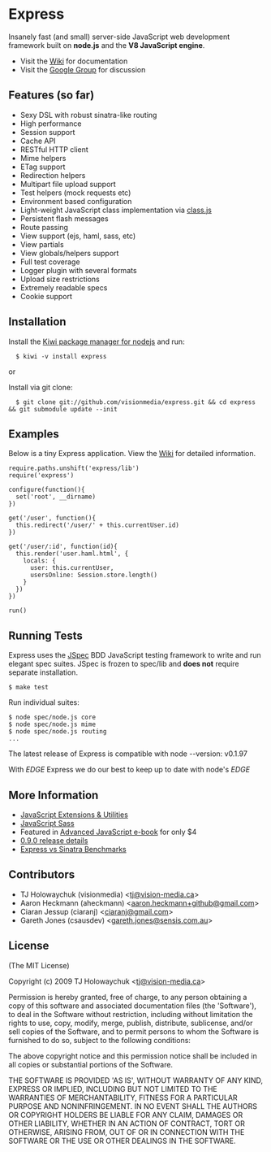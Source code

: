 
# Express
      
  Insanely fast (and small) server-side JavaScript web development framework
  built on **node.js** and the **V8 JavaScript engine**.

  * Visit the [Wiki](http://wiki.github.com/visionmedia/express) for documentation
  * Visit the [Google Group](http://groups.google.com/group/express-js) for discussion

## Features (so far)

  * Sexy DSL with robust sinatra-like routing
  * High performance
  * Session support
  * Cache API
  * RESTful HTTP client
  * Mime helpers
  * ETag support
  * Redirection helpers
  * Multipart file upload support
  * Test helpers (mock requests etc)
  * Environment based configuration
  * Light-weight JavaScript class implementation via [class.js](http://github.com/visionmedia/class.js/)
  * Persistent flash messages
  * Route passing
  * View support (ejs, haml, sass, etc)
  * View partials
  * View globals/helpers support
  * Full test coverage
  * Logger plugin with several formats
  * Upload size restrictions
  * Extremely readable specs
  * Cookie support
  
## Installation

  Install the [Kiwi package manager for nodejs](http://github.com/visionmedia/kiwi)
  and run:
  
      $ kiwi -v install express
      
or

  Install via git clone:
  
      $ git clone git://github.com/visionmedia/express.git && cd express && git submodule update --init

## Examples

Below is a tiny Express application. View the [Wiki](http://wiki.github.com/visionmedia/express/) for detailed information.

    require.paths.unshift('express/lib')
    require('express')
    
    configure(function(){
      set('root', __dirname)
    })
    
    get('/user', function(){
      this.redirect('/user/' + this.currentUser.id)
    })
    
    get('/user/:id', function(id){
      this.render('user.haml.html', {
        locals: {
          user: this.currentUser,
          usersOnline: Session.store.length()
        }
      })
    })

    run()
    
## Running Tests

Express uses the [JSpec](http://jspec.info) BDD JavaScript testing
framework to write and run elegant spec suites. JSpec is frozen 
to spec/lib and **does not** require separate installation.

    $ make test
    
Run individual suites:

    $ node spec/node.js core
    $ node spec/node.js mime
    $ node spec/node.js routing
    ...
    
The latest release of Express is compatible with node --version:
    v0.1.97
    
With _EDGE_ Express we do our best to keep up to date with node's _EDGE_
    
## More Information

  * [JavaScript Extensions &amp; Utilities](http://github.com/visionmedia/ext.js)
  * [JavaScript Sass](http://github.com/visionmedia/sass.js)
  * Featured in [Advanced JavaScript e-book](http://www.dev-mag.com/2010/02/18/advanced-javascript/) for only $4
  * [0.9.0 release details](http://tjholowaychuk.com/post/522036176/express-0-9-0-released)
  * [Express vs Sinatra Benchmarks](http://tjholowaychuk.com/post/543953703/express-vs-sinatra-benchmarks)
    
## Contributors

  * TJ Holowaychuk (visionmedia) &lt;tj@vision-media.ca&gt;
  * Aaron Heckmann (aheckmann) &lt;aaron.heckmann+github@gmail.com&gt;
  * Ciaran Jessup (ciaranj) &lt;ciaranj@gmail.com&gt;
  * Gareth Jones (csausdev) &lt;gareth.jones@sensis.com.au&gt;
    
## License 

(The MIT License)

Copyright (c) 2009 TJ Holowaychuk &lt;tj@vision-media.ca&gt;

Permission is hereby granted, free of charge, to any person obtaining
a copy of this software and associated documentation files (the
'Software'), to deal in the Software without restriction, including
without limitation the rights to use, copy, modify, merge, publish,
distribute, sublicense, and/or sell copies of the Software, and to
permit persons to whom the Software is furnished to do so, subject to
the following conditions:

The above copyright notice and this permission notice shall be
included in all copies or substantial portions of the Software.

THE SOFTWARE IS PROVIDED 'AS IS', WITHOUT WARRANTY OF ANY KIND,
EXPRESS OR IMPLIED, INCLUDING BUT NOT LIMITED TO THE WARRANTIES OF
MERCHANTABILITY, FITNESS FOR A PARTICULAR PURPOSE AND NONINFRINGEMENT.
IN NO EVENT SHALL THE AUTHORS OR COPYRIGHT HOLDERS BE LIABLE FOR ANY
CLAIM, DAMAGES OR OTHER LIABILITY, WHETHER IN AN ACTION OF CONTRACT,
TORT OR OTHERWISE, ARISING FROM, OUT OF OR IN CONNECTION WITH THE
SOFTWARE OR THE USE OR OTHER DEALINGS IN THE SOFTWARE.
